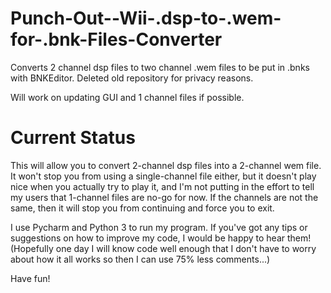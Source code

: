 # Punch-Out--Wii-.dsp-to-.wem-for-.bnk-Files-Converter
Converts 2 channel dsp files to two channel .wem files to be put in .bnks with BNKEditor. Deleted old repository for privacy reasons. 

Will work on updating GUI and 1 channel files if possible.

# Current Status
This will allow you to convert 2-channel dsp files into a 2-channel wem file. It won't stop you from using a single-channel file either, but it doesn't play nice when you actually try to play it, and I'm not putting in the effort to tell my users that 1-channel files are no-go for now. If the channels are not the same, then it will stop you from continuing and force you to exit.

I use Pycharm and Python 3 to run my program. If you've got any tips or suggestions on how to improve my code, I would be happy to hear them! (Hopefully one day I will know code well enough that I don't have to worry about how it all works so then I can use 75% less comments...)

Have fun!
